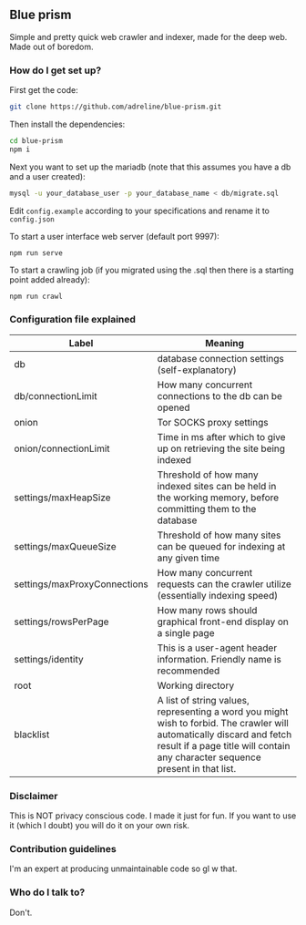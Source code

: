 ## Blue prism ##

Simple and pretty quick web crawler and indexer, made for the deep web. Made out of boredom.

### How do I get set up? ###

First get the code:

```bash
git clone https://github.com/adreline/blue-prism.git
```

Then install the dependencies:

```bash
cd blue-prism
npm i
```

Next you want to set up the mariadb (note that this assumes you have a db and a user created):

```bash
mysql -u your_database_user -p your_database_name < db/migrate.sql
```

Edit `config.example` according to your specifications and rename it to `config.json`

To start a user interface web server (default port 9997):

```bash
npm run serve
```

To start a crawling job (if you migrated using the .sql then there is a starting point added already):

```
npm run crawl
```

### Configuration file explained ###

| Label  | Meaning |
|-|-|
| db | database connection settings (self-explanatory) |
| db/connectionLimit | How many concurrent connections to the db can be opened |
| onion | Tor SOCKS proxy settings |
| onion/connectionLimit | Time in ms after which to give up on retrieving the site being indexed |
| settings/maxHeapSize | Threshold of how many indexed sites can be held in the working memory, before committing them to the database |
| settings/maxQueueSize | Threshold of how many sites can be queued for indexing at any given time |
| settings/maxProxyConnections | How many concurrent requests can the crawler utilize (essentially indexing speed) |
| settings/rowsPerPage | How many rows should graphical front-end display on a single page |
| settings/identity | This is a user-agent header information. Friendly name is recommended |
| root | Working directory |
| blacklist | A list of string values, representing a word you might wish to forbid. The crawler will automatically discard and fetch result if a page title will contain any character sequence present in that list. |

### Disclaimer ###

This is NOT privacy conscious code. I made it just for fun. If you want to use it (which I doubt) you will do it on your own risk.

### Contribution guidelines ###

I'm an expert at producing unmaintainable code so gl w that.

### Who do I talk to? ###

Don't.